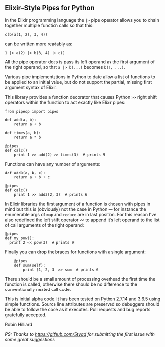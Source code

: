 ## Elixir–Style Pipes for Python

In the Elixir programming language the `|>` pipe operator allows you to chain together
multiple function calls so that this:

```$elixir 
c(b(a(1, 2), 3, 4))
```

can be written more readably as:

```$elixir
1 |> a(2) |> b(3, 4) |> c()
```

All the pipe operator does is pass its left operand as the first argument of the right operand,
so that `a |> b(...)` becomes `b(a, ...)`.

Various pipe implementations in Python to date allow a list of functions to be applied
to an initial value, but do not support the partial, missing first argument syntax of Elixir.

This library provides a function decorator that causes Python `>>` right shift operators within the
function to act exactly like Elixir pipes:

```$python
from pipeop import pipes

def add(a, b):
    return a + b
    
def times(a, b):
    return a * b
    
@pipes
def calc()
    print 1 >> add(2) >> times(3)  # prints 9
``` 

Functions can have any number of arguments:

```$python
def add3(a, b, c):
    return a + b + c
    
@pipes
def calc()
    print 1 >> add3(2, 3)  # prints 6
```

In Elixir libraries the first argument of a function is chosen with pipes in mind but this is (obviously) not the
case in Python — for instance the enumerable args of `map` and `reduce` are in last position. For this
reason I've also redefined the left shift operator `<<` to append it's left operand to the list of call 
arguments of the right operand:

```$python
@pipes
def my_pow():
  print 2 << pow(3)  # prints 9
```

Finally you can drop the braces for functions with a single argument:

```$python
    @pipes
    def sum(self):
        print [1, 2, 3] >> sum  # prints 6
```

There should be a small amount of processing overhead the first time the function is called,
otherwise there should be no difference to the conventionally nested call code.

This is initial alpha code. It has been tested on Python 2.7.14 and 3.6.5 using simple functions.
Source line attributes are preserved so debuggers should be able to follow the code as it
executes. Pull requests and bug reports gratefully accepted.

Robin Hilliard

_PS: Thanks to https://github.com/Stvad for submitting the first issue with some great suggestions._